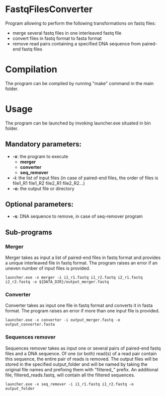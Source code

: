 # FastqFilesConverter
Program allowing to perform the following transformations on fastq files:
- merge several fastq files in one interleaved fastq file
- convert files in fastq format to fasta format
- remove read pairs containing a specified DNA sequence from paired-end fastq files


# Compilation
The program can be compiled by running "make" command in the main folder.


# Usage
The program can be launched by invoking launcher.exe situated in bin folder.

## Mandatory parameters:
- **-x**: the program to execute
    - **merger**
    - **converter**
    -  **seq_remover**
- **-i**: the list of input files (in case of paired-end files, the order of files is file1_R1 file1_R2 file2_R1 file2_R2...)
- **-o**: the output file or directory

## Optional parameters:
- **-s**: DNA sequence to remove, in case of seq-remover program

## Sub-programs

### Merger

Merger takes as input a list of paired-end files in fastq format and provides a unique interleaved file in fastq format. The program raises an error if an uneven number of input files is provided.

```
launcher.exe -x merger -i i1_r1.fastq i1_r2.fastq i2_r1.fastq i2_r2.fastq -o ${DATA_DIR}/output_merger.fastq
```

### Converter

Converter takes as input one file in fastq format and converts it in fasta format. The program raises an error if more than one input file is provided.

```
launcher.exe -x converter -i output_merger.fastq -o output_converter.fasta
```

### Sequences remover

Sequences remover takes as input one or several pairs of paired-end fastq files and a DNA sequence. Of one (or both) read(s) of a read pair contain this sequence, the entire pair of reads is removed. The output files will be stored in the specified output_folder and will be named by taking the original file names and prefixing them with "filtered\_" prefix. An additional file, filtered_reads.fastq, will contain all the filtered sequences.

```
launcher.exe -x seq_remover -i i1_r1.fastq i1_r2.fastq -o output_folder
```
